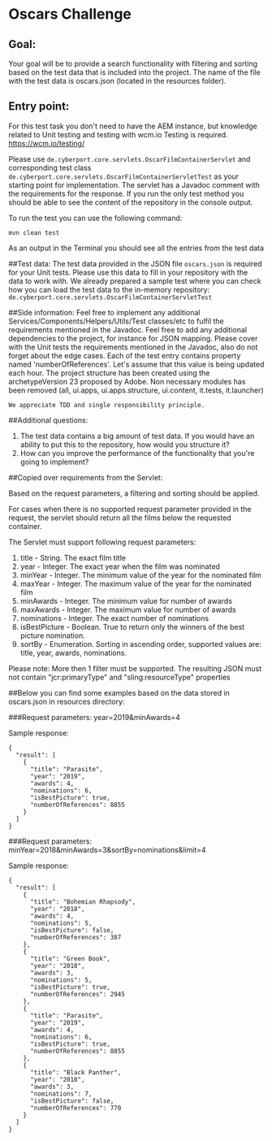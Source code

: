 # Oscars Challenge

## Goal:
Your goal will be to provide a search functionality with filtering and sorting based on the test data that is included into the project. 
The name of the file with the test data is oscars.json (located in the resources folder).



## Entry point:
For this test task you don't need to have the AEM instance, but knowledge related to Unit testing and testing with wcm.io Testing is required. https://wcm.io/testing/

Please use `de.cyberport.core.servlets.OscarFilmContainerServlet` and corresponding test class `de.cyberport.core.servlets.OscarFilmContainerServletTest` as your starting point for implementation. The servlet has a Javadoc comment with the requirements for the response. If you run the only test method you should be able to see the content of the repository in the console output.

To run the test you can use the following command:

    mvn clean test

As an output in the Terminal you should see all the entries from the test data 

##Test data:
The test data provided in the JSON file `oscars.json` is required for your Unit tests. Please use this data to fill in your repository with the data to work with. 
We already prepared a sample test where you can check how you can load the test data to the in-memory repository: `de.cyberport.core.servlets.OscarFilmContainerServletTest`


##Side information:
Feel free to implement any additional Services/Components/Helpers/Utils/Test classes/etc to fulfil the requirements mentioned in the Javadoc. 
Feel free to add any additional dependencies to the project, for instance for JSON mapping.
Please cover with the Unit tests the requirements mentioned in the Javadoc, also do not forget about the edge cases.
Each of the test entry contains property named 'numberOfReferences'. Let's assume that this value is being updated each hour.
The project structure has been created using the archetypeVersion 23 proposed by Adobe. Non necessary modules has been removed (all, ui.apps, ui.apps.structure, ui.content, it.tests, it.launcher)


`We appreciate TDD and single responsibility principle.`


##Additional questions:
1. The test data contains a big amount of test data. If you would have an ability to put this to the repository, how would you structure it?
2. How can you improve the performance of the functionality that you're going to implement?



##Copied over requirements from the Servlet:

Based on the request parameters, a filtering and sorting should be applied.

For cases when there is no supported request parameter provided in the request, the servlet should return all the films below the requested container.

The Servlet must support following request parameters:
1. title - String. The exact film title
2. year - Integer. The exact year when the film was nominated
3. minYear - Integer. The minimum value of the year for the nominated film
4. maxYear - Integer. The maximum value of the year for the nominated film
5. minAwards - Integer. The minimum value for number of awards
6. maxAwards - Integer. The maximum value for number of awards
7. nominations - Integer. The exact number of nominations
8. isBestPicture - Boolean. True to return only the winners of the best picture nomination.
9. sortBy - Enumeration. Sorting in ascending order, supported values are: title, year, awards, nominations.

Please note:
More then 1 filter must be supported.
The resulting JSON must not contain "jcr:primaryType" and "sling:resourceType" properties

##Below you can find some examples based on the data stored in oscars.json in resources directory:

###Request parameters: year=2019&minAwards=4

Sample response:
```
{
  "result": [
    {
      "title": "Parasite",
      "year": "2019",
      "awards": 4,
      "nominations": 6,
      "isBestPicture": true,
      "numberOfReferences": 8855
    }
  ]
}
```

###Request parameters: minYear=2018&minAwards=3&sortBy=nominations&limit=4

Sample response:
```
{
  "result": [
    {
      "title": "Bohemian Rhapsody",
      "year": "2018",
      "awards": 4,
      "nominations": 5,
      "isBestPicture": false,
      "numberOfReferences": 387
    },
    {
      "title": "Green Book",
      "year": "2018",
      "awards": 3,
      "nominations": 5,
      "isBestPicture": true,
      "numberOfReferences": 2945
    },
    {
      "title": "Parasite",
      "year": "2019",
      "awards": 4,
      "nominations": 6,
      "isBestPicture": true,
      "numberOfReferences": 8855
    },
    {
      "title": "Black Panther",
      "year": "2018",
      "awards": 3,
      "nominations": 7,
      "isBestPicture": false,
      "numberOfReferences": 770
    }
  ]
}
```